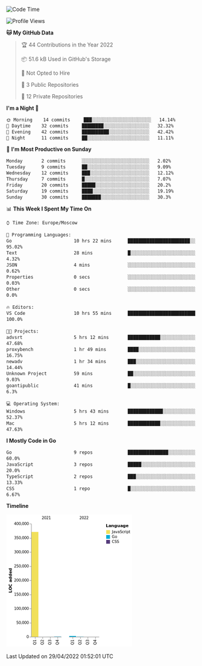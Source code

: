 <!--START_SECTION:waka-->
![Code Time](http://img.shields.io/badge/Code%20Time-287%20hrs%2052%20mins-blue)

![Profile Views](http://img.shields.io/badge/Profile%20Views-0-blue)

**🐱 My GitHub Data** 

> 🏆 44 Contributions in the Year 2022
 > 
> 📦 51.6 kB Used in GitHub's Storage 
 > 
> 🚫 Not Opted to Hire
 > 
> 📜 3 Public Repositories 
 > 
> 🔑 12 Private Repositories  
 > 
**I'm a Night 🦉** 

```text
🌞 Morning    14 commits     ███░░░░░░░░░░░░░░░░░░░░░░   14.14% 
🌆 Daytime    32 commits     ████████░░░░░░░░░░░░░░░░░   32.32% 
🌃 Evening    42 commits     ██████████░░░░░░░░░░░░░░░   42.42% 
🌙 Night      11 commits     ██░░░░░░░░░░░░░░░░░░░░░░░   11.11%

```
📅 **I'm Most Productive on Sunday** 

```text
Monday       2 commits      ░░░░░░░░░░░░░░░░░░░░░░░░░   2.02% 
Tuesday      9 commits      ██░░░░░░░░░░░░░░░░░░░░░░░   9.09% 
Wednesday    12 commits     ███░░░░░░░░░░░░░░░░░░░░░░   12.12% 
Thursday     7 commits      █░░░░░░░░░░░░░░░░░░░░░░░░   7.07% 
Friday       20 commits     █████░░░░░░░░░░░░░░░░░░░░   20.2% 
Saturday     19 commits     ████░░░░░░░░░░░░░░░░░░░░░   19.19% 
Sunday       30 commits     ███████░░░░░░░░░░░░░░░░░░   30.3%

```


📊 **This Week I Spent My Time On** 

```text
⌚︎ Time Zone: Europe/Moscow

💬 Programming Languages: 
Go                       10 hrs 22 mins      ███████████████████████░░   95.02% 
Text                     28 mins             █░░░░░░░░░░░░░░░░░░░░░░░░   4.32% 
JSON                     4 mins              ░░░░░░░░░░░░░░░░░░░░░░░░░   0.62% 
Properties               0 secs              ░░░░░░░░░░░░░░░░░░░░░░░░░   0.03% 
Other                    0 secs              ░░░░░░░░░░░░░░░░░░░░░░░░░   0.0%

🔥 Editors: 
VS Code                  10 hrs 55 mins      █████████████████████████   100.0%

🐱‍💻 Projects: 
advsrt                   5 hrs 12 mins       ████████████░░░░░░░░░░░░░   47.68% 
proxybench               1 hr 49 mins        ████░░░░░░░░░░░░░░░░░░░░░   16.75% 
newadv                   1 hr 34 mins        ███░░░░░░░░░░░░░░░░░░░░░░   14.44% 
Unknown Project          59 mins             ██░░░░░░░░░░░░░░░░░░░░░░░   9.03% 
goantipublic             41 mins             █░░░░░░░░░░░░░░░░░░░░░░░░   6.3%

💻 Operating System: 
Windows                  5 hrs 43 mins       █████████████░░░░░░░░░░░░   52.37% 
Mac                      5 hrs 12 mins       ████████████░░░░░░░░░░░░░   47.63%

```

**I Mostly Code in Go** 

```text
Go                       9 repos             ███████████████░░░░░░░░░░   60.0% 
JavaScript               3 repos             █████░░░░░░░░░░░░░░░░░░░░   20.0% 
TypeScript               2 repos             ███░░░░░░░░░░░░░░░░░░░░░░   13.33% 
CSS                      1 repo              █░░░░░░░░░░░░░░░░░░░░░░░░   6.67%

```


**Timeline**

![Chart not found](https://raw.githubusercontent.com/jeezft/jeezft/main/charts/bar_graph.png) 


 Last Updated on 29/04/2022 01:52:01 UTC
<!--END_SECTION:waka-->
